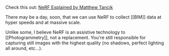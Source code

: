 Check this out: [NeRF Explained by Matthew Tancik](https://www.matthewtancik.com/nerf)

There may be a day, soon, that we can use NeRF to collect [[BIM]] data at hyper speeds and at massive scale. 

Unlike some, I believe NeRF is an assistive technology to [[Photogrammetry]], not a replacement. You're still responsible for capturing still images with the highest quality (no shadows, perfect lighting all around, etc...). 